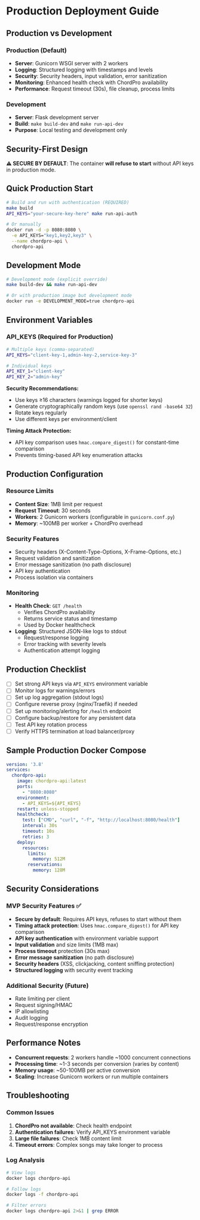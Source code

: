 # Production Deployment Guide

## Production vs Development

### Production (Default)
- **Server**: Gunicorn WSGI server with 2 workers
- **Logging**: Structured logging with timestamps and levels
- **Security**: Security headers, input validation, error sanitization
- **Monitoring**: Enhanced health check with ChordPro availability
- **Performance**: Request timeout (30s), file cleanup, process limits

### Development
- **Server**: Flask development server
- **Build**: `make build-dev` and `make run-api-dev`
- **Purpose**: Local testing and development only

## Security-First Design

**⚠️ SECURE BY DEFAULT**: The container **will refuse to start** without API keys in production mode.

## Quick Production Start

```bash
# Build and run with authentication (REQUIRED)
make build
API_KEYS="your-secure-key-here" make run-api-auth

# Or manually
docker run -d -p 8080:8080 \
  -e API_KEYS="key1,key2,key3" \
  --name chordpro-api \
  chordpro-api
```

## Development Mode

```bash
# Development mode (explicit override)
make build-dev && make run-api-dev

# Or with production image but development mode
docker run -e DEVELOPMENT_MODE=true chordpro-api
```

## Environment Variables

### API_KEYS (Required for Production)
```bash
# Multiple keys (comma-separated)
API_KEYS="client-key-1,admin-key-2,service-key-3"

# Individual keys
API_KEY_1="client-key"
API_KEY_2="admin-key"
```

**Security Recommendations:**
- Use keys ≥16 characters (warnings logged for shorter keys)
- Generate cryptographically random keys (use `openssl rand -base64 32`)
- Rotate keys regularly
- Use different keys per environment/client

**Timing Attack Protection:**
- API key comparison uses `hmac.compare_digest()` for constant-time comparison
- Prevents timing-based API key enumeration attacks

## Production Configuration

### Resource Limits
- **Content Size**: 1MB limit per request
- **Request Timeout**: 30 seconds
- **Workers**: 2 Gunicorn workers (configurable in `gunicorn.conf.py`)
- **Memory**: ~100MB per worker + ChordPro overhead

### Security Features
- Security headers (X-Content-Type-Options, X-Frame-Options, etc.)
- Request validation and sanitization
- Error message sanitization (no path disclosure)
- API key authentication
- Process isolation via containers

### Monitoring
- **Health Check**: `GET /health`
  - Verifies ChordPro availability
  - Returns service status and timestamp
  - Used by Docker healthcheck
- **Logging**: Structured JSON-like logs to stdout
  - Request/response logging
  - Error tracking with severity levels
  - Authentication attempt logging

## Production Checklist

- [ ] Set strong API keys via `API_KEYS` environment variable
- [ ] Monitor logs for warnings/errors
- [ ] Set up log aggregation (stdout logs)
- [ ] Configure reverse proxy (nginx/Traefik) if needed
- [ ] Set up monitoring/alerting for `/health` endpoint
- [ ] Configure backup/restore for any persistent data
- [ ] Test API key rotation process
- [ ] Verify HTTPS termination at load balancer/proxy

## Sample Production Docker Compose

```yaml
version: '3.8'
services:
  chordpro-api:
    image: chordpro-api:latest
    ports:
      - "8080:8080"
    environment:
      - API_KEYS=${API_KEYS}
    restart: unless-stopped
    healthcheck:
      test: ["CMD", "curl", "-f", "http://localhost:8080/health"]
      interval: 30s
      timeout: 10s
      retries: 3
    deploy:
      resources:
        limits:
          memory: 512M
        reservations:
          memory: 128M
```

## Security Considerations

### MVP Security Features ✅
- **Secure by default**: Requires API keys, refuses to start without them
- **Timing attack protection**: Uses `hmac.compare_digest()` for API key comparison
- **API key authentication** with environment variable support
- **Input validation** and size limits (1MB max)
- **Process timeout** protection (30s max)
- **Error message sanitization** (no path disclosure)
- **Security headers** (XSS, clickjacking, content sniffing protection)
- **Structured logging** with security event tracking

### Additional Security (Future)
- Rate limiting per client
- Request signing/HMAC
- IP allowlisting
- Audit logging
- Request/response encryption

## Performance Notes

- **Concurrent requests**: 2 workers handle ~1000 concurrent connections
- **Processing time**: ~1-3 seconds per conversion (varies by content)
- **Memory usage**: ~50-100MB per active conversion
- **Scaling**: Increase Gunicorn workers or run multiple containers

## Troubleshooting

### Common Issues
1. **ChordPro not available**: Check health endpoint
2. **Authentication failures**: Verify API_KEYS environment variable
3. **Large file failures**: Check 1MB content limit
4. **Timeout errors**: Complex songs may take longer to process

### Log Analysis
```bash
# View logs
docker logs chordpro-api

# Follow logs
docker logs -f chordpro-api

# Filter errors
docker logs chordpro-api 2>&1 | grep ERROR
```